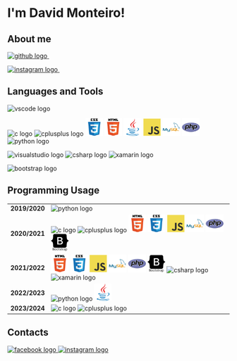 # I'm David Monteiro!

## About me

<p>
  <a href="https://github.com/davidmonteiro03" target="_blank">
    <img src="https://img.shields.io/badge/GitHub-181717?logo=github&logoColor=white&style=for-the-badge" height="40" alt="github logo" />
    <img width="12" />
  </a>
</p>
<p>
  <a href="https://www.instagram.com/davidmonteiro03/" target="_blank">
    <img src="https://img.shields.io/badge/Instagram-E4405F?logo=instagram&logoColor=white&style=for-the-badge" height="40" alt="instagram logo" />
    <img width="12" />
  </a>
</p>

## Languages and Tools

<p align=center>
  <p float=left>
    <img src="https://img.shields.io/badge/Visual Studio Code-007ACC?logo=visualstudiocode&logoColor=white&style=for-the-badge" height="40" alt="vscode logo" />
  </p>
  <p float=rigth>
  	<img src="https://cdn.jsdelivr.net/gh/devicons/devicon/icons/c/c-original.svg" height="40" alt="c logo"/>
  	<img src="https://cdn.jsdelivr.net/gh/devicons/devicon/icons/cplusplus/cplusplus-original.svg" height="40" alt="cplusplus logo"/>
    <img src="https://raw.githubusercontent.com/devicons/devicon/master/icons/css3/css3-original-wordmark.svg" height="40" alt="css3 logo"/>
    <img src="https://raw.githubusercontent.com/devicons/devicon/master/icons/html5/html5-original-wordmark.svg" height="40" alt="html5 logo"/>
    <img src="https://raw.githubusercontent.com/devicons/devicon/master/icons/java/java-original.svg" height="40" alt="java logo"/>
    <img src="https://raw.githubusercontent.com/devicons/devicon/master/icons/javascript/javascript-original.svg" height="40" alt="javascript logo"/>
    <img src="https://raw.githubusercontent.com/devicons/devicon/master/icons/mysql/mysql-original-wordmark.svg" height="40" alt="mysql logo"/>
    <img src="https://raw.githubusercontent.com/devicons/devicon/master/icons/php/php-original.svg" height="40" alt="php logo"/>
  	<img src="https://cdn.jsdelivr.net/gh/devicons/devicon/icons/python/python-original.svg" height="40" alt="python logo"/>
  </p>
</p>

<p align=center>
  <p float=left>
    <img src="https://img.shields.io/badge/Visual Studio-5C2D91?logo=visualstudio&logoColor=white&style=for-the-badge" height="40" alt="visualstudio logo"/>
  	<img src="https://cdn.jsdelivr.net/gh/devicons/devicon/icons/csharp/csharp-original.svg" height="40" alt="csharp logo"/>
	  <img src="https://cdn.jsdelivr.net/gh/devicons/devicon/icons/xamarin/xamarin-original.svg" height="40" alt="xamarin logo"/>
  </p>
</p>

<p align=center>
  <p float=left>
    <img src="https://img.shields.io/badge/Boostrap-5C2D91?logo=bootstrap&logoColor=white&style=for-the-badge" height="40" alt="bootstrap logo"/>
  </p>
</p>

## Programming Usage

<p align=center>
  <table>
    <tr>
      <td><b>2019/2020</b></td>
  	  <td>
        <img src="https://cdn.jsdelivr.net/gh/devicons/devicon/icons/python/python-original.svg" height="40" alt="python logo"/>
      </td>
    </tr>
    <tr>
      <td><b>2020/2021</b></td>
  	  <td>
  	    <img src="https://cdn.jsdelivr.net/gh/devicons/devicon/icons/c/c-original.svg" height="40" alt="c logo"/>
  	    <img src="https://cdn.jsdelivr.net/gh/devicons/devicon/icons/cplusplus/cplusplus-original.svg" height="40" alt="cplusplus logo"/>
        <img src="https://raw.githubusercontent.com/devicons/devicon/master/icons/html5/html5-original-wordmark.svg" height="40" alt="html5 logo"/>
        <img src="https://raw.githubusercontent.com/devicons/devicon/master/icons/css3/css3-original-wordmark.svg" height="40" alt="css3 logo"/>
        <img src="https://raw.githubusercontent.com/devicons/devicon/master/icons/javascript/javascript-original.svg" height="40" alt="javascript logo"/>
        <img src="https://raw.githubusercontent.com/devicons/devicon/master/icons/mysql/mysql-original-wordmark.svg" height="40" alt="mysql logo"/>
        <img src="https://raw.githubusercontent.com/devicons/devicon/master/icons/php/php-original.svg" height="40" alt="php logo"/>
        <img src="https://raw.githubusercontent.com/devicons/devicon/master/icons/bootstrap/bootstrap-plain-wordmark.svg" alt="bootstrap" width="40" height="40"/>
      </td>
    </tr>
    <tr>
      <td><b>2021/2022</b></td>
  	  <td>
        <img src="https://raw.githubusercontent.com/devicons/devicon/master/icons/html5/html5-original-wordmark.svg" height="40" alt="html5 logo"/>
        <img src="https://raw.githubusercontent.com/devicons/devicon/master/icons/css3/css3-original-wordmark.svg" height="40" alt="css3 logo"/>
        <img src="https://raw.githubusercontent.com/devicons/devicon/master/icons/javascript/javascript-original.svg" height="40" alt="javascript logo"/>
        <img src="https://raw.githubusercontent.com/devicons/devicon/master/icons/mysql/mysql-original-wordmark.svg" height="40" alt="mysql logo"/>
        <img src="https://raw.githubusercontent.com/devicons/devicon/master/icons/php/php-original.svg" height="40" alt="php logo"/>
        <img src="https://raw.githubusercontent.com/devicons/devicon/master/icons/bootstrap/bootstrap-plain-wordmark.svg" height="40" alt="bootstrap logo"/>
  	    <img src="https://cdn.jsdelivr.net/gh/devicons/devicon/icons/csharp/csharp-original.svg" height="40" alt="csharp logo"/>
	      <img src="https://cdn.jsdelivr.net/gh/devicons/devicon/icons/xamarin/xamarin-original.svg" height="40" alt="xamarin logo"/>
      </td>
    </tr>
    <tr>
      <td><b>2022/2023</b></td>
  	  <td>
        <img src="https://cdn.jsdelivr.net/gh/devicons/devicon/icons/python/python-original.svg" height="40" alt="python logo"/>
        <img src="https://raw.githubusercontent.com/devicons/devicon/master/icons/java/java-original.svg" height="40" alt="java logo"/>
      </td>
    </tr>
    <tr>
      <td><b>2023/2024</b></td>
  	  <td>
  	    <img src="https://cdn.jsdelivr.net/gh/devicons/devicon/icons/c/c-original.svg" height="40" alt="c logo"/>
  	    <img src="https://cdn.jsdelivr.net/gh/devicons/devicon/icons/cplusplus/cplusplus-original.svg" height="40" alt="cplusplus logo"/>
      </td>
    </tr>
  </table>
</p>

## Contacts

<p align="left">
<a href="https://fb.com/david.monteiro.3304" target="blank">
  <img src="https://raw.githubusercontent.com/rahuldkjain/github-profile-readme-generator/master/src/images/icons/Social/facebook.svg" width="52" height="40" alt="facebook logo"  />
</a>
<a href="https://instagram.com/davidmonteiro03" target="blank">
  <img src="https://raw.githubusercontent.com/maurodesouza/profile-readme-generator/master/src/assets/icons/social/instagram/default.svg" width="52" height="40" alt="instagram logo"  />
</a>
</p>
